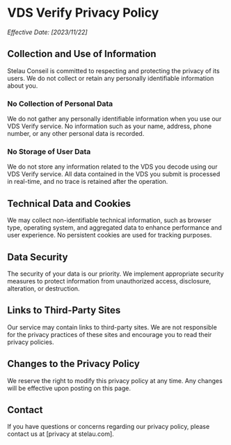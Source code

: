 # VDS Verify Privacy Policy

_Effective Date: [2023/11/22]_

## Collection and Use of Information

Stelau Conseil is committed to respecting and protecting the privacy of its users. We do not collect or retain any personally identifiable information about you.

### No Collection of Personal Data

We do not gather any personally identifiable information when you use our VDS Verify service. No information such as your name, address, phone number, or any other personal data is recorded.

### No Storage of User Data

We do not store any information related to the VDS you decode using our VDS Verify service. All data contained in the VDS you submit is processed in real-time, and no trace is retained after the operation.

## Technical Data and Cookies

We may collect non-identifiable technical information, such as browser type, operating system, and aggregated data to enhance performance and user experience. No persistent cookies are used for tracking purposes.

## Data Security

The security of your data is our priority. We implement appropriate security measures to protect information from unauthorized access, disclosure, alteration, or destruction.

## Links to Third-Party Sites

Our service may contain links to third-party sites. We are not responsible for the privacy practices of these sites and encourage you to read their privacy policies.

## Changes to the Privacy Policy

We reserve the right to modify this privacy policy at any time. Any changes will be effective upon posting on this page.

## Contact

If you have questions or concerns regarding our privacy policy, please contact us at [privacy at stelau.com].
